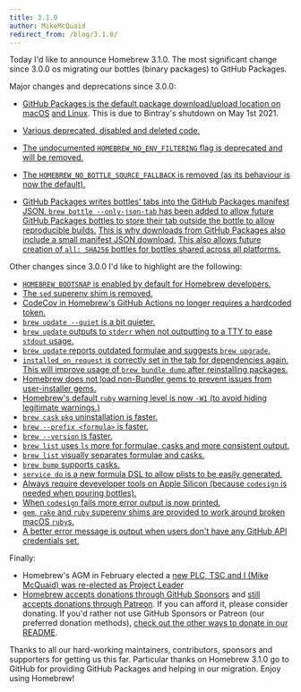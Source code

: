 ```yaml
---
title: 3.1.0
author: MikeMcQuaid
redirect_from: /blog/3.1.0/
---
```

Today I'd like to announce Homebrew 3.1.0. The most significant change since 3.0.0 os migrating our bottles (binary packages) to GitHub Packages.

Major changes and deprecations since 3.0.0:

- [GitHub Packages is the default package download/upload location on macOS](https://github.com/Homebrew/brew/pull/11070) [and Linux](https://github.com/Homebrew/brew/pull/11073). This is due to Bintray's shutdown on May 1st 2021.
- [Various deprecated, disabled and deleted code.](https://github.com/Homebrew/brew/pull/11075)
- [The undocumented `HOMEBREW_NO_ENV_FILTERING` flag is deprecated and will be removed.](https://github.com/Homebrew/brew/pull/10778)

- [The `HOMEBREW_NO_BOTTLE_SOURCE_FALLBACK` is removed (as its behaviour is now the default).](https://github.com/Homebrew/brew/pull/10640)
- [GitHub Packages writes bottles' tabs into the GitHub Packages manifest JSON. `brew bottle --only-json-tab` has been added to allow future GitHub Packages bottles to store their tab outside the bottle to allow reproducible builds.](https://github.com/Homebrew/brew/pull/10948) [This is why downloads from GitHub Packages also include a small manifest JSON download.](https://github.com/Homebrew/brew/pull/10977) [This also allows future creation of `all: SHA256` bottles for bottles shared across all platforms.](https://github.com/Homebrew/brew/pull/11077)

Other changes since 3.0.0 I'd like to highlight are the following:

- [`HOMEBREW_BOOTSNAP` is enabled by default for Homebrew developers.](https://github.com/Homebrew/brew/pull/10680)
- [The `sed` superenv shim is removed.](https://github.com/Homebrew/brew/pull/10802)
- [CodeCov in Homebrew's GitHub Actions no longer requires a hardcoded token.](https://github.com/Homebrew/brew/pull/10514)
- [`brew update --quiet` is a bit quieter.](https://github.com/Homebrew/brew/pull/10868)
- [`brew update` outputs to `stderr` when not outputting to a TTY to ease `stdout` usage.](https://github.com/Homebrew/brew/pull/10501)
- [`brew update` reports outdated formulae and suggests `brew upgrade`.](https://github.com/Homebrew/brew/pull/10581)
- [`installed_on_request` is correctly set in the tab for dependencies again. This will improve usage of `brew bundle dump` after reinstalling packages.](https://github.com/Homebrew/brew/pull/10681)
- [Homebrew does not load non-Bundler gems to prevent issues from user-installer gems.](https://github.com/Homebrew/brew/pull/10695)
- [Homebrew's default `ruby` warning level is now `-W1` (to avoid hiding legitimate warnings.)](https://github.com/Homebrew/brew/pull/10598)
- [`brew cask` `pkg` uninstallation is faster.](https://github.com/Homebrew/brew/pull/10954)
- [`brew --prefix <formula>` is faster.](https://github.com/Homebrew/brew/pull/10693)
- [`brew --version` is faster.](https://github.com/Homebrew/brew/pull/10771)
- [`brew list` uses `ls` more for formulae, casks and more consistent output.](https://github.com/Homebrew/brew/pull/10945)
- [`brew list` visually separates formulae and casks.](https://github.com/Homebrew/brew/pull/10899)
- [`brew bump` supports casks.](https://github.com/Homebrew/brew/pull/10635)
- [`service do` is a new formula DSL to allow plists to be easily generated.](https://github.com/Homebrew/brew/pull/9517)
- [Always require deveveloper tools on Apple Silicon (because `codesign` is needed when pouring bottles).](https://github.com/Homebrew/brew/pull/10533)
- [When `codesign` fails more error output is now printed.](https://github.com/Homebrew/brew/pull/10590)
- [`gem`, `rake` and `ruby` superenv shims are provided to work around broken macOS `ruby`s.](https://github.com/Homebrew/brew/pull/10595)
- [A better error message is output when users don't have any GitHub API credentials set.](https://github.com/Homebrew/brew/pull/10535)

Finally:

- Homebrew's AGM in February elected a [new PLC, TSC and I (Mike McQuaid) was re-elected as Project Leader](https://github.com/homebrew/brew#who-we-are)
- [Homebrew accepts donations through GitHub Sponsors](https://github.com/sponsors/Homebrew) and [still accepts donations through Patreon](https://www.patreon.com/homebrew). If you can afford it, please consider donating. If you'd rather not use GitHub Sponsors or Patreon (our preferred donation methods), [check out the other ways to donate in our README](https://github.com/homebrew/brew/#donations).

Thanks to all our hard-working maintainers, contributors, sponsors and supporters for getting us this far. Particular thanks on Homebrew 3.1.0 go to GitHub for providing GitHub Packages and helping in our migration. Enjoy using Homebrew!
